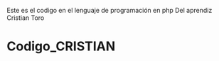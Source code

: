Este es el codigo en el lenguaje de programación en php Del aprendiz Cristian Toro
# Codigo_CRISTIAN
